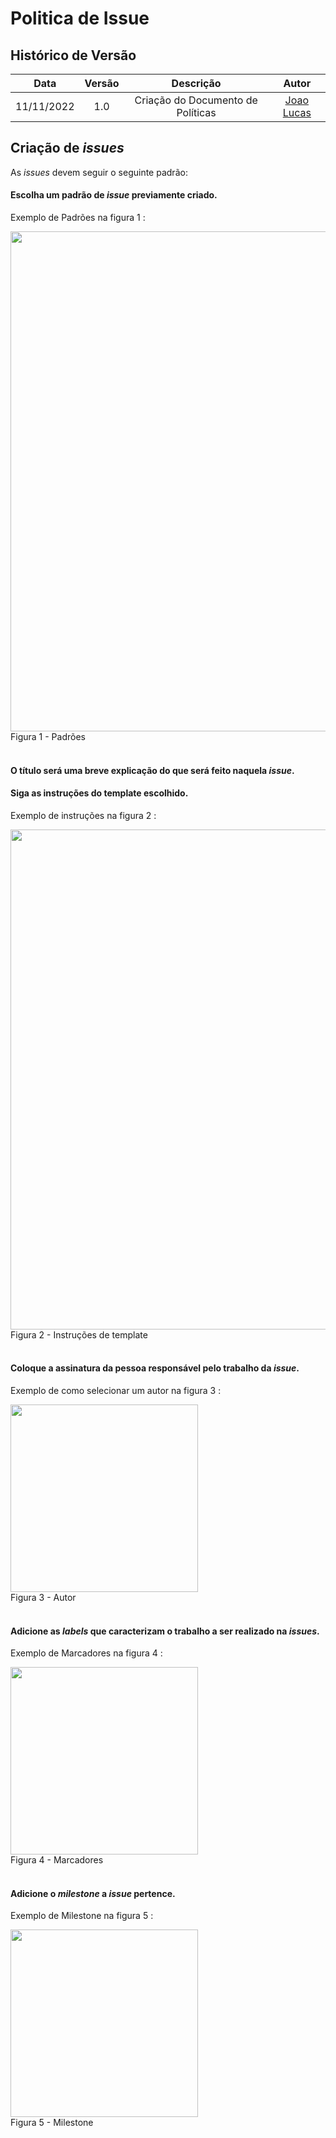 # Politica de Issue

## Histórico de Versão
|Data|Versão|Descrição|Autor|
| :----------: | :------: | :-----------: | :---------: |
|11/11/2022|1.0|Criação do Documento de Políticas| [Joao Lucas](https://github.com/HacKairos)|

## Criação de _issues_

As _issues_ devem seguir o seguinte padrão:

#### Escolha um padrão de _issue_ previamente criado.
Exemplo de Padrões na figura 1 :

<img src="https://user-images.githubusercontent.com/57872849/181662709-5c970930-a90a-47f2-b729-5470daf32fb7.png" width="800"><br>Figura 1 - Padrões
<br></br>

#### O título será uma breve explicação do que será feito naquela _issue_.  

#### Siga as instruções do template escolhido.
Exemplo de instruções na figura 2 :

<img src="https://user-images.githubusercontent.com/57872849/181662817-a22131b0-23c4-46af-b180-cc0dd4ec9e19.png" width="800"><br>Figura 2 - Instruções de template
<br></br>

#### Coloque a assinatura da pessoa responsável pelo trabalho da _issue_.  
Exemplo de como selecionar um autor na figura 3 :

<img src="https://user-images.githubusercontent.com/57872849/181663332-1f52c00f-183e-457d-9ba2-31bb6525b382.png" width="300"><br>Figura 3 - Autor
<br></br>

#### Adicione as _labels_ que caracterizam o trabalho a ser realizado na _issues_.
Exemplo de Marcadores na figura 4 :

<img src="https://user-images.githubusercontent.com/57872849/181663149-7622a2f1-0cb0-4e47-b6e0-6c056cf2eddc.png" width="300"><br>Figura 4 - Marcadores
<br></br>

#### Adicione o _milestone_ a _issue_ pertence.
Exemplo de Milestone na figura 5 :

<img src="https://user-images.githubusercontent.com/57872849/181663407-91a910ae-6c51-493d-ac2a-61fc37f798a0.png" width="300"><br>Figura 5 - Milestone
